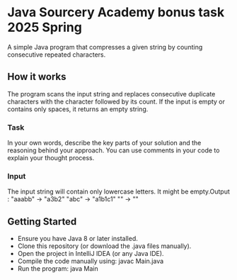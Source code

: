 # Java Sourcery Academy bonus task 2025 Spring

A simple Java program that compresses a given string by counting consecutive repeated characters.

## How it works

The program scans the input string and replaces consecutive duplicate characters with the character followed by its count.
If the input is empty or contains only spaces, it returns an empty string.

### Task
In your own words, describe the key parts of your solution and the reasoning behind your approach. You can use comments in your code to explain your thought process.

### Input
The input string will contain only lowercase letters. It might be empty.Output :
"aaabb" → "a3b2"
"abc" → "a1b1c1"
"" → ""


## Getting Started

 - Ensure you have Java 8 or later installed.
 - Clone this repository (or download the .java files manually).
 - Open the project in IntelliJ IDEA (or any Java IDE).
 - Compile the code manually using: javac Main.java
 - Run the program: java Main


